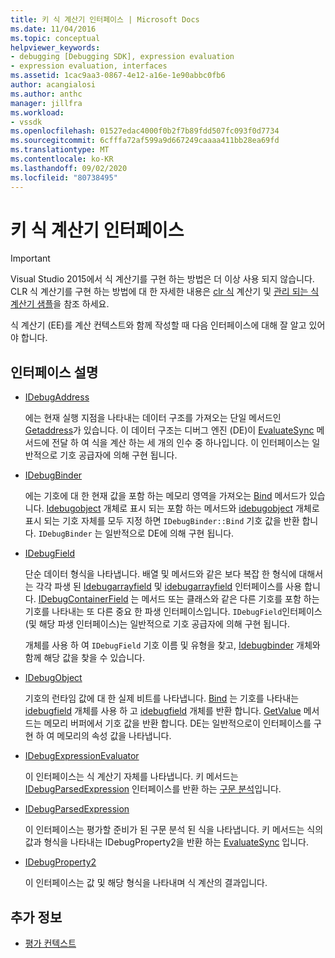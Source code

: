```yaml
---
title: 키 식 계산기 인터페이스 | Microsoft Docs
ms.date: 11/04/2016
ms.topic: conceptual
helpviewer_keywords:
- debugging [Debugging SDK], expression evaluation
- expression evaluation, interfaces
ms.assetid: 1cac9aa3-0867-4e12-a16e-1e90abbc0fb6
author: acangialosi
ms.author: anthc
manager: jillfra
ms.workload:
- vssdk
ms.openlocfilehash: 01527edac4000f0b2f7b89fdd507fc093f0d7734
ms.sourcegitcommit: 6cfffa72af599a9d667249caaaa411bb28ea69fd
ms.translationtype: MT
ms.contentlocale: ko-KR
ms.lasthandoff: 09/02/2020
ms.locfileid: "80738495"
---
```

# <a name="key-expression-evaluator-interfaces"></a>키 식 계산기 인터페이스
> [!IMPORTANT]
> Visual Studio 2015에서 식 계산기를 구현 하는 방법은 더 이상 사용 되지 않습니다. CLR 식 계산기를 구현 하는 방법에 대 한 자세한 내용은 [clr 식](https://github.com/Microsoft/ConcordExtensibilitySamples/wiki/CLR-Expression-Evaluators) 계산기 및 [관리 되는 식 계산기 샘플](https://github.com/Microsoft/ConcordExtensibilitySamples/wiki/Managed-Expression-Evaluator-Sample)을 참조 하세요.

 식 계산기 (EE)를 계산 컨텍스트와 함께 작성할 때 다음 인터페이스에 대해 잘 알고 있어야 합니다.

## <a name="interface-descriptions"></a>인터페이스 설명

- [IDebugAddress](../../extensibility/debugger/reference/idebugaddress.md)

     에는 현재 실행 지점을 나타내는 데이터 구조를 가져오는 단일 메서드인 [Getaddress](../../extensibility/debugger/reference/idebugaddress-getaddress.md)가 있습니다. 이 데이터 구조는 디버그 엔진 (DE)이 [EvaluateSync](../../extensibility/debugger/reference/idebugparsedexpression-evaluatesync.md) 메서드에 전달 하 여 식을 계산 하는 세 개의 인수 중 하나입니다. 이 인터페이스는 일반적으로 기호 공급자에 의해 구현 됩니다.

- [IDebugBinder](../../extensibility/debugger/reference/idebugbinder.md)

     에는 기호에 대 한 현재 값을 포함 하는 메모리 영역을 가져오는 [Bind](../../extensibility/debugger/reference/idebugbinder-bind.md) 메서드가 있습니다. [Idebugobject](../../extensibility/debugger/reference/idebugobject.md) 개체로 표시 되는 포함 하는 메서드와 [idebugobject](../../extensibility/debugger/reference/idebugfield.md) 개체로 표시 되는 기호 자체를 모두 지정 하면 `IDebugBinder::Bind` 기호 값을 반환 합니다. `IDebugBinder` 는 일반적으로 DE에 의해 구현 됩니다.

- [IDebugField](../../extensibility/debugger/reference/idebugfield.md)

     단순 데이터 형식을 나타냅니다. 배열 및 메서드와 같은 보다 복잡 한 형식에 대해서는 각각 파생 된 [Idebugarrayfield](../../extensibility/debugger/reference/idebugarrayfield.md) 및 [idebugarrayfield](../../extensibility/debugger/reference/idebugmethodfield.md) 인터페이스를 사용 합니다. [IDebugContainerField](../../extensibility/debugger/reference/idebugcontainerfield.md) 는 메서드 또는 클래스와 같은 다른 기호를 포함 하는 기호를 나타내는 또 다른 중요 한 파생 인터페이스입니다. `IDebugField`인터페이스 (및 해당 파생 인터페이스)는 일반적으로 기호 공급자에 의해 구현 됩니다.

     개체를 사용 하 여 `IDebugField` 기호 이름 및 유형을 찾고, [Idebugbinder](../../extensibility/debugger/reference/idebugbinder.md) 개체와 함께 해당 값을 찾을 수 있습니다.

- [IDebugObject](../../extensibility/debugger/reference/idebugobject.md)

     기호의 런타임 값에 대 한 실제 비트를 나타냅니다. [Bind](../../extensibility/debugger/reference/idebugbinder-bind.md) 는 기호를 나타내는 [idebugfield](../../extensibility/debugger/reference/idebugfield.md) 개체를 사용 하 고 [idebugfield](../../extensibility/debugger/reference/idebugobject.md) 개체를 반환 합니다. [GetValue](../../extensibility/debugger/reference/idebugobject-getvalue.md) 메서드는 메모리 버퍼에서 기호 값을 반환 합니다. DE는 일반적으로이 인터페이스를 구현 하 여 메모리의 속성 값을 나타냅니다.

- [IDebugExpressionEvaluator](../../extensibility/debugger/reference/idebugexpressionevaluator.md)

     이 인터페이스는 식 계산기 자체를 나타냅니다. 키 메서드는 [IDebugParsedExpression](../../extensibility/debugger/reference/idebugparsedexpression.md) 인터페이스를 반환 하는 [구문 분석](../../extensibility/debugger/reference/idebugexpressionevaluator-parse.md)입니다.

- [IDebugParsedExpression](../../extensibility/debugger/reference/idebugparsedexpression.md)

     이 인터페이스는 평가할 준비가 된 구문 분석 된 식을 나타냅니다. 키 메서드는 식의 값과 형식을 나타내는 IDebugProperty2을 반환 하는 [EvaluateSync](../../extensibility/debugger/reference/idebugparsedexpression-evaluatesync.md) 입니다.

- [IDebugProperty2](../../extensibility/debugger/reference/idebugproperty2.md)

     이 인터페이스는 값 및 해당 형식을 나타내며 식 계산의 결과입니다.

## <a name="see-also"></a>추가 정보
- [평가 컨텍스트](../../extensibility/debugger/evaluation-context.md)

